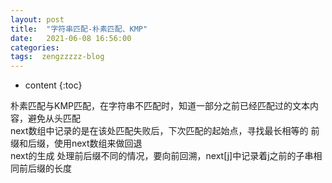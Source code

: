 ```yaml
---
layout: post
title:  "字符串匹配-朴素匹配、KMP"
date:   2021-06-08 16:56:00
categories: 
tags:  zengzzzzz-blog
---
```


* content
{:toc}

  
朴素匹配与KMP匹配，在字符串不匹配时，知道一部分之前已经匹配过的文本内容，避免从头匹配  
next数组中记录的是在该处匹配失败后，下次匹配的起始点，寻找最长相等的 前缀和后缀，使用next数组来做回退  
next的生成 处理前后缀不同的情况，要向前回溯，next[j]中记录着j之前的子串相同前后缀的长度  
  
  
&nbsp;
